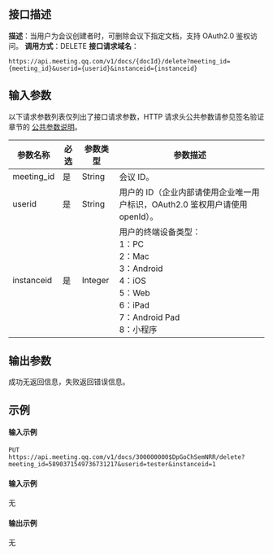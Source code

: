 ## 接口描述
**描述**：当用户为会议创建者时，可删除会议下指定文档，支持 OAuth2.0 鉴权访问。
**调用方式**：DELETE
**接口请求域名**：
```Plaintext
https://api.meeting.qq.com/v1/docs/{docId}/delete?meeting_id={meeting_id}&userid={userid}&instanceid={instanceid}

```




## 输入参数

以下请求参数列表仅列出了接口请求参数，HTTP 请求头公共参数请参见签名验证章节的 [公共参数说明](https://cloud.tencent.com/document/product/1095/42413#.E5.85.AC.E5.85.B1.E5.8F.82.E6.95.B0)。

| 参数名称              | 必选 | 参数类型 | 参数描述                                                     |
| --------------------- | ---- | -------- | ------------------------------------------------------------ |
| meeting_id            | 是   | String   | 会议 ID。                                                    |
| userid                | 是   | String   | 用户的 ID（企业内部请使用企业唯一用户标识，OAuth2.0 鉴权用户请使用 openId）。 |
| instanceid            | 是   | Integer  | 用户的终端设备类型：<br/>1：PC <br/>2：Mac<br/>3：Android <br/>4：iOS <br/>5：Web <br/>6：iPad <br/>7：Android Pad <br/>8：小程序 |


## 输出参数

成功无返回信息，失败返回错误信息。



## 示例

#### 输入示例
```plaintext
PUT
https://api.meeting.qq.com/v1/docs/300000000$DpGoChSemNRR/delete?meeting_id=5890371549736731217&userid=tester&instanceid=1
```

#### 输入示例
无

#### 输出示例
无

